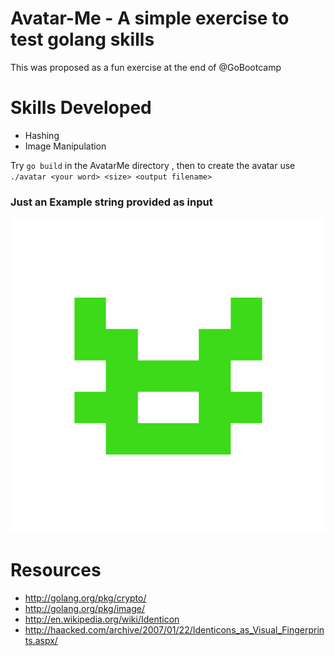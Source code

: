 # Avatar-Me - A simple exercise to test golang skills
This was proposed as a fun exercise at the end of @GoBootcamp 
# Skills Developed 
* Hashing 
* Image Manipulation

Try `go build` in the AvatarMe directory , then to create the avatar use `./avatar <your word> <size> <output filename>`

### Just an Example string provided as input
![alt text](test.png)


# Resources

*   http://golang.org/pkg/crypto/
*   http://golang.org/pkg/image/
*   http://en.wikipedia.org/wiki/Identicon
*   http://haacked.com/archive/2007/01/22/Identicons_as_Visual_Fingerprints.aspx/
